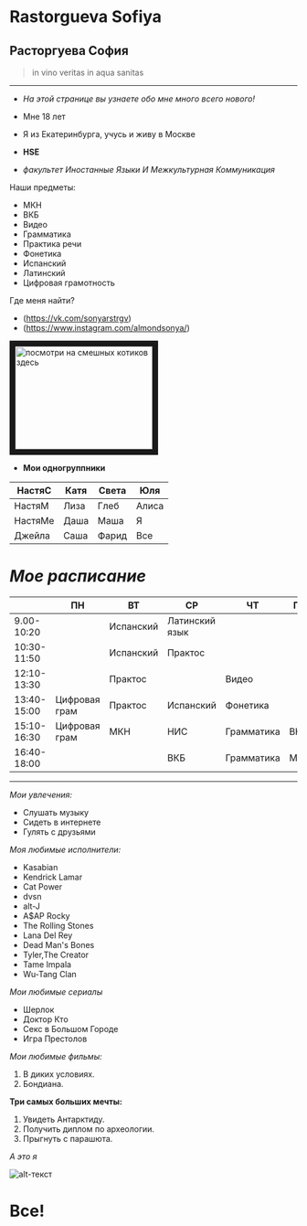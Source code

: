 # Rastorgueva Sofiya
## Расторгуева София 
> in vino veritas in aqua sanitas

* * *

* *На этой странице вы узнаете обо мне много всего нового!*

* Мне 18 лет 
* Я из Екатеринбурга, учусь и живу в Москве
* **HSE**
* *факультет Иностанные Языки И Межкультурная Коммуникация*

Наши предметы:
+ МКН
+ ВКБ
+ Видео
+ Грамматика
+ Практика речи
+ Фонетика
+ Испанский
+ Латинский
+ Цифровая грамотность

Где меня найти?
* (https://vk.com/sonyarstrgv)
* (https://www.instagram.com/almondsonya/)

<a href="https://www.youtube.com/watch?v=6QJ7t6qXTiU" target="_blank"><img src="https://www.youtube.com/watch?v=6QJ7t6qXTiU.jpg" 
alt="посмотри на смешных котиков здесь" width="240" height="180" border="10" /></a>

* **Мои одногруппники**

| НастяС  | Катя | Света | Юля   |
|---------|------|-------|-------|
| НастяМ  | Лиза | Глеб  | Алиса |
| НастяМе | Даша | Маша  | Я     |
| Джейла  | Саша | Фарид | Все   |

# *Мое расписание*

|             | ПН            | ВТ        | СР             | ЧТ         | ПТ  | СБ |
|-------------|---------------|-----------|----------------|------------|-----|----|
| 9.00-10:20  |               | Испанский | Латинский язык |            |     |    |
| 10:30-11:50 |               | Испанский | Практос        |            |     |    |
| 12:10-13:30 |               | Практос   |                | Видео      |     |    |
| 13:40-15:00 | Цифровая грам | Практос   | Испанский      | Фонетика   |     |    |
| 15:10-16:30 | Цифровая грам | МКН       | НИС            | Грамматика | ВКБ |    |
| 16:40-18:00 |               |           | ВКБ            | Грамматика | МКН |    |

* * * 
*Мои увлечения:*
- Слушать музыку
- Сидеть в интернете
- Гулять с друзьями 

*Моя любимые исполнители:* 
+ Kasabian
+ Kendrick Lamar 
+ Cat Power 
+ dvsn 
+ alt-J 
+ A$AP Rocky 
+ The Rolling Stones 
+ Lana Del Rey
+ Dead Man's Bones 
+ Tyler,The Creator 
+ Tame Impala 
+ Wu-Tang Clan

*Мои любимые сериалы*
- Шерлок
- Доктор Кто
- Секс в Большом Городе
- Игра Престолов

*Мои любимые фильмы:* 
1. В диких условиях. 
2. Бондиана.

**Три самых больших мечты:**
1. Увидеть Антарктиду.
2. Получить диплом по археологии.
3. Прыгнуть с парашюта.

*А это я*

![alt-текст](https://pp.userapi.com/c639330/v639330909/19838/39Wql5Br5Bg.jpg)

# **Все!**

